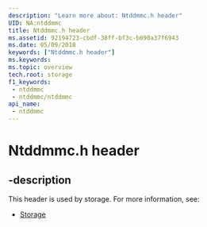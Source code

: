 ```yaml
---
description: "Learn more about: Ntddmmc.h header"
UID: NA:ntddmmc
title: Ntddmmc.h header
ms.assetid: 92194723-cbdf-38ff-bf3c-b690a37f6943
ms.date: 05/09/2018
keywords: ["Ntddmmc.h header"]
ms.keywords: 
ms.topic: overview
tech.root: storage
f1_keywords:
 - ntddmmc
 - ntddmmc/ntddmmc
api_name:
 - ntddmmc
---
```


# Ntddmmc.h header


## -description

This header is used by storage. For more information, see:

- [Storage](../_storage/index.md)

